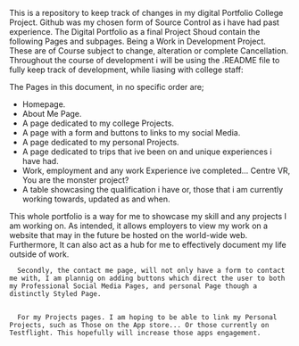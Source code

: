 This is a repository to keep track of changes in my digital Portfolio College Project. Github was my chosen form of Source Control as i have had past experience. The Digital Portfolio as a final Project Shoud contain the following Pages and subpages. Being a Work in Development Project. These are of Course subject to change, alteration or complete Cancellation. Throughout the course of development i will be using the .README file to fully keep track of development, while liasing with college staff:

The Pages in this document, in no specific order are;

- Homepage.
- About Me Page.
- A page dedicated to my college Projects.
- A page with a form and buttons to links to my social Media.
- A page dedicated to my personal Projects.
- A page dedicated to trips that ive been on and unique experiences i have had.
- Work, employment and any work Experience ive completed... Centre VR, You are the monster project?
- A table showcasing the qualification i have or, those that i am currently working towards, updated as and when.

This whole portfolio is a way for me to showcase my skill and any projects I am working on. As intended, it allows employers to view my work on a website that may in the future be hosted on the world-wide web. Furthermore, It can also act as a hub for me to effectively document my life outside of work.

      Secondly, the contact me page, will not only have a form to contact me with, I am plannig on adding buttons which direct the user to both my Professional Social Media Pages, and personal Page though a distinctly Styled Page.


      For my Projects pages. I am hoping to be able to link my Personal Projects, such as Those on the App store... Or those currently on Testflight. This hopefully will increase those apps engagement.
